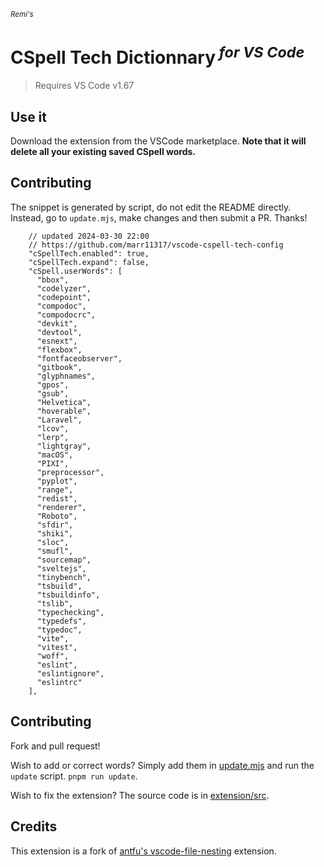 <sub><em>Remi's</em></sub>
<h1>CSpell Tech Dictionnary<sup><em> for VS Code</em></sup></h1>

> Requires VS Code v1.67

## Use it

Download the extension from the VSCode marketplace. **Note that it will delete all your existing saved CSpell words.**

## Contributing

The snippet is generated by script, do not edit the README directly.
Instead, go to `update.mjs`, make changes and then submit a PR. Thanks!


<!-- eslint-skip -->

```jsonc
    // updated 2024-03-30 22:00
    // https://github.com/marr11317/vscode-cspell-tech-config
    "cSpellTech.enabled": true,
    "cSpellTech.expand": false,
    "cSpell.userWords": [
      "bbox",
      "codelyzer",
      "codepoint",
      "compodoc",
      "compodocrc",
      "devkit",
      "devtool",
      "esnext",
      "flexbox",
      "fontfaceobserver",
      "gitbook",
      "glyphnames",
      "gpos",
      "gsub",
      "Helvetica",
      "hoverable",
      "Laravel",
      "lcov",
      "lerp",
      "lightgray",
      "macOS",
      "PIXI",
      "preprocessor",
      "pyplot",
      "range",
      "redist",
      "renderer",
      "Roboto",
      "sfdir",
      "shiki",
      "sloc",
      "smufl",
      "sourcemap",
      "sveltejs",
      "tinybench",
      "tsbuild",
      "tsbuildinfo",
      "tslib",
      "typechecking",
      "typedefs",
      "typedoc",
      "vite",
      "vitest",
      "woff",
      "eslint",
      "eslintignore",
      "eslintrc"
    ],
```

## Contributing

Fork and pull request!

Wish to add or correct words? Simply add them in [update.mjs](./update.mjs) and run the `update` script. `pnpm run update`.

Wish to fix the extension? The source code is in [extension/src](./extension/src/).

## Credits

This extension is a fork of [antfu's vscode-file-nesting](https://github.com/antfu/vscode-file-nesting-config) extension.
